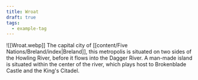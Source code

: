 ```yaml
---
title: Wroat
draft: true
tags:
  - example-tag
---
```

 ![[Wroat.webp]]
The capital city of [[content/Five Nations/Breland/index|Breland]], this metropolis is situated on two sides of the Howling River, before it flows into the Dagger River. A man-made island is situated within the center of the river, which plays host to Brokenblade Castle and the King's Citadel.